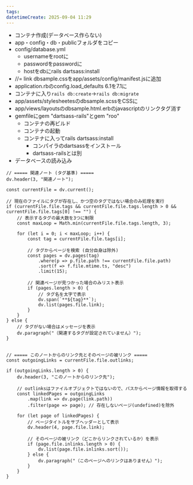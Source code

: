```yaml
---
tags: 
datetimeCreate: 2025-09-04 11:29
---
```

- コンテナ作成(データベース作らない)
- app・config・db・publicフォルダをコピー
- config/database.yml
	- usernameをrootに
	- passwordをpasswordに
	- hostをdbにrails dartsass:install
- //= link dbsample.cssをapp/assets/config/manifest.jsに追加
- application.rbのconfig.load_defaults 6.1を7.1に
- コンテナに入り`rails db:create`->`rails db:migrate`
- app/assets/stylesheetesのdbsample.scssをCSSに
- app/views/layoutsのdbsample.html.erbのjavascriptのリンクタグ消す
- gemfileにgem "dartsass-rails"とgem "roo"
	- コンテナの再ビルド
	- コンテナの起動
	- コンテナに入ってrails dartsass:install
		- コンパイラのdartsassをインストール
		- dartsass-railsとは別
- データベースの読み込み





```dataviewjs
// ===== 関連ノート (タグ基準) =====
dv.header(3, "関連ノート");

const currentFile = dv.current();

// 現在のファイルにタグが存在し、かつ空のタグではない場合のみ処理を実行
if (currentFile.file.tags && currentFile.file.tags.length > 0 && currentFile.file.tags[0] !== "") {
    // 表示するタグの最大数を3つに制限
    const maxLoop = Math.min(currentFile.file.tags.length, 3);

    for (let i = 0; i < maxLoop; i++) {
        const tag = currentFile.file.tags[i];
        
        // タグからページを検索 (自分自身は除外)
        const pages = dv.pages(tag)
            .where(p => p.file.path !== currentFile.file.path) 
            .sort(f => f.file.mtime.ts, "desc")
            .limit(15);
        
        // 関連ページが見つかった場合のみリスト表示
        if (pages.length > 0) {
            // タグ名を太字で表示
            dv.span(`**${tag}**`); 
            dv.list(pages.file.link);
        }
    }
} else {
    // タグがない場合はメッセージを表示
    dv.paragraph("（関連するタグが設定されていません）");
}


// ===== このノートからのリンク先とそのページの被リンク =====
const outgoingLinks = currentFile.file.outlinks;

if (outgoingLinks.length > 0) {
    dv.header(3, "このノートからのリンク先");
    
    // outlinksはファイルオブジェクトではないので、パスからページ情報を取得する
    const linkedPages = outgoingLinks
        .map(link => dv.page(link.path))
        .filter(page => page); // 存在しないページ(undefined)を除外

    for (let page of linkedPages) {
        // ページタイトルをサブヘッダーとして表示
        dv.header(4, page.file.link);
        
        // そのページの被リンク（どこからリンクされているか）を表示
        if (page.file.inlinks.length > 0) {
            dv.list(page.file.inlinks.sort());
        } else {
            dv.paragraph("（このページへのリンクはありません）");
        }
    }
}
```